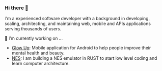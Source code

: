 ### Hi there 👋

I'm a experienced software developer with a background in developing, scaling, architecting, and maintaining web, mobile and APIs applications serving thousands of users.

🔭 I’m currently working on ...
* <a href="https://play.google.com/store/apps/details?id=com.glowup.mobile&hl=pt_BR">Glow Up</a>: Mobile application for Android to help people improve their mental health and beauty.
* <a href="https://github.com/nandowastaken/nes">NES</a>: I am building a NES emulator in RUST to start low level coding and learn computer architecture. 
